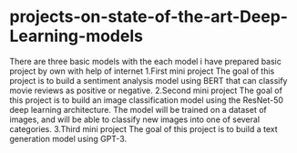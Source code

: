 # projects-on-state-of-the-art-Deep-Learning-models
There are three basic models with the each model i have prepared basic project by own with help of internet
1.First mini project
The goal of this project is to build a sentiment analysis model using BERT that can classify movie reviews as positive or negative.
2.Second mini project
The goal of this project is to build an image classification model using the ResNet-50 deep learning architecture. The model will be trained on a dataset of images, and will be able to classify new images into one of several categories.
3.Third mini project 
The goal of this project is to build a text generation model using GPT-3.
